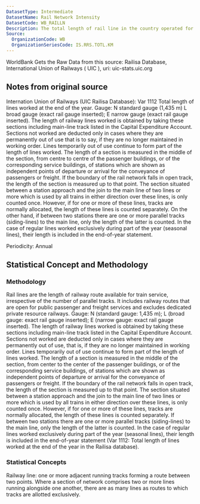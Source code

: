 ```yaml
---
DatasetType: Intermediate
DatasetName: Rail Network Intensity
DatasetCode: WB_RAILLN
Description: The total length of rail line in the country operated for passenger transport, goods transport, or both (in kilometers).
Source:
  OrganizationCode: WB
  OrganizationSeriesCode: IS.RRS.TOTL.KM
---
```


WorldBank Gets the Raw Data from this source: Railisa Database, International
Union of Railways ( UIC ), uri: uic-stats.uic.org

## Notes from original source

Internation Union of Railways (UIC Railisa Database): Var 1112 Total length of
lines worked at the end of the year. Gauge: N standard gauge (1,435 m) L broad
gauge (exact rail gauge inserted); E narrow gauge (exact rail gauge inserted).
The length of railway lines worked is obtained by taking these sections
including main-line track listed in the Capital Expenditure Account. Sections
not worked are deducted only in cases where they are permanently out of use
that is to say, if they are no longer maintained in working order. Lines
temporarily out of use continue to form part of the length of lines worked. The
length of a section is measured in the middle of the section, from centre to
centre of the passenger buildings, or of the corresponding service buildings,
of stations which are shown as independent points of departure or arrival for
the conveyance of passengers or freight. If the boundary of the rail network
falls in open track, the length of the section is measured up to that point.
The section situated between a station approach and the join to the main line
of two lines or more which is used by all trains in either direction over these
lines, is only counted once. However, if for one or more of these lines, tracks
are normally allocated, the length of these lines is counted separately. On the
other hand, if between two stations there are one or more parallel tracks
(siding-lines) to the main line, only the length of the latter is counted. In
the case of regular lines worked exclusively during part of the year (seasonal
lines), their length is included in the end-of-year statement.

Periodicity: Annual

## Statistical Concept and Methodology

### Methodology
Rail lines are the length of railway route available for train service,
irrespective of the number of parallel tracks. It includes railway routes that
are open for public passenger and freight services and excludes dedicated
private resource railways. Gauge: N (standard gauge: 1,435 m); L (broad gauge:
exact rail gauge inserted); E (narrow gauge: exact rail gauge inserted). The
length of railway lines worked is obtained by taking these sections including
main-line track listed in the Capital Expenditure Account. Sections not worked
are deducted only in cases where they are permanently out of use, that is, if
they are no longer maintained in working order. Lines temporarily out of use
continue to form part of the length of lines worked. The length of a section is
measured in the middle of the section, from center to the center of the
passenger buildings, or of the corresponding service buildings, of stations
which are shown as independent points of departure or arrival for the
conveyance of passengers or freight. If the boundary of the rail network falls
in open track, the length of the section is measured up to that point. The
section situated between a station approach and the join to the main line of
two lines or more which is used by all trains in either direction over these
lines, is only counted once. However, if for one or more of these lines, tracks
are normally allocated, the length of these lines is counted separately. If
between two stations there are one or more parallel tracks (siding-lines) to
the main line, only the length of the latter is counted. In the case of regular
lines worked exclusively during part of the year (seasonal lines), their length
is included in the end-of-year statement (Var 1112: Total length of lines
worked at the end of the year in the Railisa database). 

### Statistical Concepts
Railway line: one or more adjacent running tracks forming a route between two
points. Where a section of network comprises two or more lines running
alongside one another, there are as many lines as routes to which tracks are
allotted exclusively.



